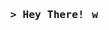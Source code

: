 <h3 align="center">
        <samp>&gt; Hey There!
                <b><img src="https://user-images.githubusercontent.com/72663882/171687151-bb31c996-c9d2-49c8-b593-734946893b23.gif" alt="waving hand gif" aria-hidden="true" width="15" /</b>
        </samp>
</h3>
